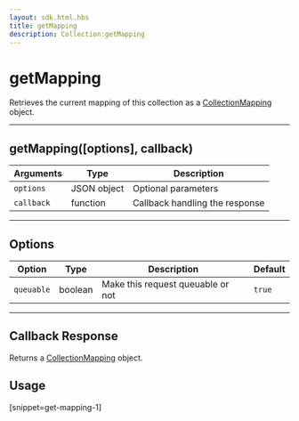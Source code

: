 ```yaml
---
layout: sdk.html.hbs
title: getMapping
description: Collection:getMapping
---
```


# getMapping

Retrieves the current mapping of this collection as a [CollectionMapping](/sdk-reference/js/5/collection-mapping/) object.

---

## getMapping([options], callback)

| Arguments  | Type        | Description                    |
| ---------- | ----------- | ------------------------------ |
| `options`  | JSON object | Optional parameters            |
| `callback` | function    | Callback handling the response |

---

## Options

| Option     | Type    | Description                       | Default |
| ---------- | ------- | --------------------------------- | ------- |
| `queuable` | boolean | Make this request queuable or not | `true`  |

---

## Callback Response

Returns a [CollectionMapping](/sdk-reference/js/5/collection-mapping/) object.

## Usage

[snippet=get-mapping-1]
